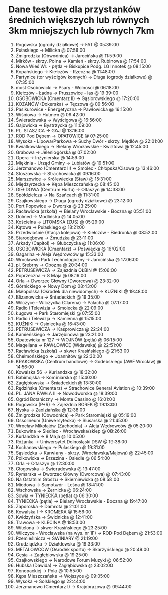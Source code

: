 # Dane testowe dla przystanków średnich większych lub równych 3km mniejszych lub równych 7km 

1. Rogowska (ogrody działkowe) -> FAT @ 05:39:00
2. Pułaskiego -> Milicka @ 07:56:00
3. Żmigrodzka (Obwodnica) -> Jarocińska @ 11:59:00
4. Mirków - skrzy. Polna -> Kamień - skrzy. Rubinowa @ 17:54:00
5. Nowa Wieś Wr. - pętla -> Biskupice Podg. LG Innotek @ 08:15:00
6. Kopańskiego -> Kiełczów - Rzeczna @ 11:48:00
7. Partynice (tor wyścigów konnych) -> Długa (ogrody działkowe) @ 07:35:00
8. most Osobowicki -> Psary - Wolności @ 06:18:00
9. Kiełczów - Ładna -> Pruszowice - las @ 19:39:00
10. OSOBOWICKA (Cmentarz II) -> Gąsiorowskiego @ 17:20:00
11. KOZANÓW (Dokerska) -> Tęczowa @ 09:56:00
12. Pasikurowice - Energetyczna -> Pawłowicka @ 16:15:00
13. Wiśniowa -> Hutmen @ 09:42:00
14. Świeradowska -> Wyścigowa @ 16:56:00
15. Gajowicka -> Bystrzycka @ 11:09:00
16. PL. STASZICA -> GAJ @ 13:16:00
17. ROD Pod Dębem -> OPATOWICE @ 07:25:00
18. Wysoka - Lipowa/Parkowa -> Suchy Dwór - skrzy. Mędłów @ 22:01:00
19. Kwiatkowskiego -> Bielany Wrocławskie - Kwiatowa @ 12:45:00
20. Grabowa -> Jeleniogórska @ 07:02:00
21. Opera -> Inżynierska @ 14:59:00
22. Miękinia - Urząd Gminy -> Lubiatów @ 19:51:00
23. Jerzmanowo (Cmentarz II) -> Smolec - Chłopska/Cisowa @ 13:46:00
24. Stoszowska -> Strachowicka @ 09:16:00
25. Marszowice -> Królewiecka (Staw) @ 15:31:00
26. Międzyrzecka -> Kępa Mieszczańska @ 08:45:00
27. GIEŁDOWA (Centrum Hurtu) -> Ołtaszyn @ 14:38:00
28. Spółdzielcza -> Na Szańcach @ 11:31:00
29. Czajkowskiego -> Długa (ogrody działkowe) @ 23:12:00
30. Port Popowice -> Dworska @ 23:25:00
31. Racławicka (szkoła) -> Bielany Wrocławskie - Boczna @ 05:51:00
32. Dolmed -> Modlińska @ 14:05:00
33. Kościelna -> LITOMSKA (ZUS) @ 05:29:00
34. Kątowa -> Pułaskiego @ 18:21:00
35. Przedwiośnie (Stacja kolejowa) -> Kiełczów - Biedronka @ 08:52:00
36. Starodębowa -> Żmudzka @ 23:11:00
37. Arkady (Capitol) -> Głubczycka @ 11:06:00
38. OSOBOWICKA (Cmentarz) -> Poświęcka @ 16:02:00
39. Gagarina -> Aleja Wędrowców @ 15:33:00
40. Wrocławski Park Technologiczny -> Jarocińska @ 17:06:00
41. pl. Srebrny -> Oboźna @ 20:34:00
42. PETRUSEWICZA -> Zajezdnia OŁBIN @ 15:06:00
43. Poprzeczna -> 8 Maja @ 08:16:00
44. Orla -> Dworzec Główny (Dworcowa) @ 23:32:00
45. Górnickiego -> Nowy Dom @ 08:43:00
46. Małopolska (Ośrodek dla niewidomych) -> KUŹNIKI @ 19:48:00
47. Blizanowicka -> Śniadeckich @ 19:35:00
48. Wilczyce - Wilczycka (Clarena) -> Palacha @ 07:17:00
49. Radio i Telewizja -> Smolecka @ 22:09:00
50. Ługowa -> Park Staromiejski @ 07:55:00
51. Radio i Telewizja -> Kamienna @ 15:15:00
52. KUŹNIKI -> Osiniecka @ 16:43:00
53. PETRUSEWICZA -> Kasprowicza @ 22:24:00
54. Kamieńskiego -> Jarzębinowa @ 23:21:00
55. Opatowicka nr 127 -> WOJNÓW (pętla) @ 06:15:00
56. Magellana -> PAWŁOWICE (Widawska) @ 22:51:00
57. Racławicka (szkoła) -> skwer Krasińskiego @ 21:53:00
58. Chełmońskiego -> Joannitów @ 22:30:00
59. KRAKOWSKA (Centrum handlowe) -> Godebskiego (AWF Wrocław) @ 14:56:00
60. Kowalska 56 -> Kurlandzka @ 18:32:00
61. Babimojska -> Kominiarska @ 15:40:00
62. Zagłębiowska -> Śniadeckich @ 13:30:00
63. Rędzińska (Cmentarz) -> Strachowice General Aviation @ 10:39:00
64. PL. JANA PAWŁA II -> Nowodworska @ 18:39:00
65. Ogród Botaniczny -> Monte Cassino @ 16:01:00
66. Rogowska (P+R) -> Zajezdnia BOREK @ 19:13:00
67. Nyska -> Zaolziańska @ 12:38:00
68. Żmigrodzka (Obwodnica) -> Park Staromiejski @ 05:19:00
69. Ossolineum (Uniwersytecka) -> Ślusarska @ 21:45:00
70. Wrocław Mikołajów (Zachodnia) -> Aleja Wędrowców @ 05:20:00
71. Bukowina -> Siedlec - Wrocławska/sklep @ 08:26:00
72. Kurlandzka -> 8 Maja @ 10:05:00
73. Różanka -> Uniwersytet Dolnośląski DSW @ 19:38:00
74. Kochanowskiego -> Pułaskiego @ 19:31:00
75. Sąsiedzka -> Karwiany - skrzy. (Wrocławska/Majowa) @ 22:45:00
76. Polkowicka -> Brzezina - Osiedle @ 06:54:00
77. Orla -> Ołtaszyn @ 12:30:00
78. Głogowska -> Świeradowska @ 13:47:00
79. Rymarska -> Dworzec Główny (Dworcowa) @ 07:43:00
80. Na Ostatnim Groszu -> Skierniewicka @ 08:58:00
81. Miodowa -> Samotwór - Leśna @ 18:41:00
82. Wschowska -> Żernicka @ 06:24:00
83. Sowia -> TYNIECKA (pętla) @ 06:30:00
84. TYNIECKA (pętla) -> Bielany Wrocławskie - Boczna @ 19:47:00
85. Zaporoska -> Damrota @ 21:01:00
86. Kowalska I -> KROMERA @ 15:56:00
87. Kwidzyńska -> Świdnicka @ 12:41:00
88. Trawowa -> KLECINA @ 18:53:00
89. Witelona -> skwer Krasińskiego @ 23:25:00
90. Wilczyce - Wrocławska (na wys. nr 1F) -> ROD Pod Dębem @ 21:53:00
91. Rzemieślnicza -> ŚWINIARY @ 21:19:00
92. Grudziądzka -> Działdowska @ 19:33:00
93. METALOWCÓW (Ośrodek sportu) -> Skarżyńskiego @ 20:49:00
94. Gęsia -> Zagłębiowska @ 19:25:00
95. Czajkowskiego -> Narodowe Forum Muzyki @ 06:52:00
96. Hubska (Dawida) -> Zagłębiowska @ 23:02:00
97. Konopackiej -> Pola @ 10:55:00
98. Kępa Mieszczańska -> Wojszyce @ 09:05:00
99. Wysoka -> Solskiego @ 22:44:00
100. Jerzmanowo (Cmentarz I) -> Krajobrazowa @ 09:44:00
